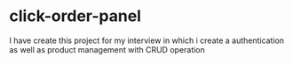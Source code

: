 # click-order-panel
I have create this project for my interview in which i create a authentication as well as product management with CRUD operation
